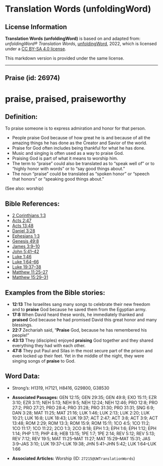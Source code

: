 # Translation Words (unfoldingWord)

## License Information

**Translation Words (unfoldingWord)** is based on and adapted from: _unfoldingWord® Translation Words_, [unfoldingWord](https://unfoldingword.org/utw), 2022, which is licensed under a [CC BY-SA 4.0 license](https://creativecommons.org/licenses/by-sa/4.0/legalcode.en).

This markdown version is provided under the same license.



--------------------------------

## Praise (id: 26974)

praise, praised, praiseworthy
=============================

Definition:
-----------

To praise someone is to express admiration and honor for that person.

* People praise God because of how great he is and because of all the amazing things he has done as the Creator and Savior of the world.
* Praise for God often includes being thankful for what he has done.
* Music and singing is often used as a way to praise God.
* Praising God is part of what it means to worship him.
* The term to “praise” could also be translated as to “speak well of” or to “highly honor with words” or to “say good things about.”
* The noun “praise” could be translated as “spoken honor” or “speech that honors” or “speaking good things about.”

(See also: worship)

Bible References:
-----------------

* [2 Corinthians 1:3](https://ref.ly/2Cor1:3)
* [Acts 2:47](https://ref.ly/Acts2:47)
* [Acts 13:48](https://ref.ly/Acts13:48)
* [Daniel 3:28](https://ref.ly/Dan3:28)
* [Ephesians 1:3](https://ref.ly/Eph1:3)
* [Genesis 49:8](https://ref.ly/Gen49:8)
* [James 3:9–10](https://ref.ly/Jas3:9-Jas3:10)
* [John 5:41–42](https://ref.ly/John5:41-John5:42)
* [Luke 1:46](https://ref.ly/Luke1:46)
* [Luke 1:64–66](https://ref.ly/Luke1:64-Luke1:66)
* [Luke 19:37–38](https://ref.ly/Luke19:37-Luke19:38)
* [Matthew 11:25–27](https://ref.ly/Matt11:25-Matt11:27)
* [Matthew 15:29–31](https://ref.ly/Matt15:29-Matt15:31)

Examples from the Bible stories:
--------------------------------

* **12:13** The Israelites sang many songs to celebrate their new freedom and to **praise** God because he saved them from the Egyptian army.
* **17:8** When David heard these words, he immediately thanked and **praised** God because he had promised David this great honor and many blessings.
* **22:7** Zechariah said, “**Praise** God, because he has remembered his people!”
* **43:13** They (disciples) enjoyed **praising** God together and they shared everything they had with each other.
* **47:8** They put Paul and Silas in the most secure part of the prison and even locked up their feet. Yet in the middle of the night, they were singing songs of **praise** to God.

Word Data:
----------

* Strong’s: H1319, H7121, H8416, G29800, G38530

* **Associated Passages:** GEN 12:15; GEN 29:35; GEN 49:8; EXO 15:11; EZR 3:10; EZR 3:11; NEH 5:13; NEH 9:5; NEH 12:24; NEH 12:46; PRO 12:8; PRO 27:2; PRO 27:21; PRO 28:4; PRO 31:28; PRO 31:30; PRO 31:31; SNG 6:9; DAN 3:28; MAT 11:25; MAT 21:16; LUK 1:46; LUK 2:13; LUK 2:20; LUK 10:21; LUK 16:8; LUK 18:43; LUK 19:37; ACT 2:47; ACT 3:8; ACT 3:9; ACT 13:48; ROM 2:29; ROM 13:3; ROM 15:9; ROM 15:11; 1CO 4:5; 1CO 11:2; 1CO 11:17; 1CO 11:22; 2CO 1:3; 2CO 8:18; EPH 1:3; EPH 1:6; EPH 1:12; EPH 1:14; PHP 1:11; PHP 4:8; HEB 13:15; 1PE 1:7; 1PE 2:14; REV 5:12; REV 5:13; REV 7:12; REV 19:5; MAT 11:25–MAT 11:27; MAT 15:29–MAT 15:31; JAS 3:9–JAS 3:10; LUK 19:37–LUK 19:38; JHN 5:41–JHN 5:42; LUK 1:64–LUK 1:66
* **Associated Articles:** Worship (ID: `27215@UWTranslationWords`)

